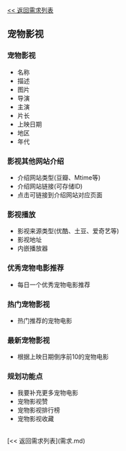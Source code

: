 [<< 返回需求列表](需求.md)

## 宠物影视

### 宠物影视
* 名称
* 描述
* 图片
* 导演
* 主演
* 片长
* 上映日期
* 地区
* 年代

### 影视其他网站介绍
* 介绍网站类型(豆瓣、Mtime等)
* 介绍网站链接(可存储ID)
* 点击可链接到介绍网站对应页面

### 影视播放
* 影视来源类型(优酷、土豆、爱奇艺等)
* 影视地址
* 内嵌播放器

### 优秀宠物电影推荐
* 每日一个优秀宠物电影推荐

### 热门宠物影视
* 热门推荐的宠物电影

### 最新宠物影视
* 根据上映日期倒序前10的宠物电影

### 规划功能点
* 我要补充更多宠物电影
* 宠物影视赞
* 宠物影视排行榜
* 宠物影视收藏

<br/>
[<< 返回需求列表](需求.md)
